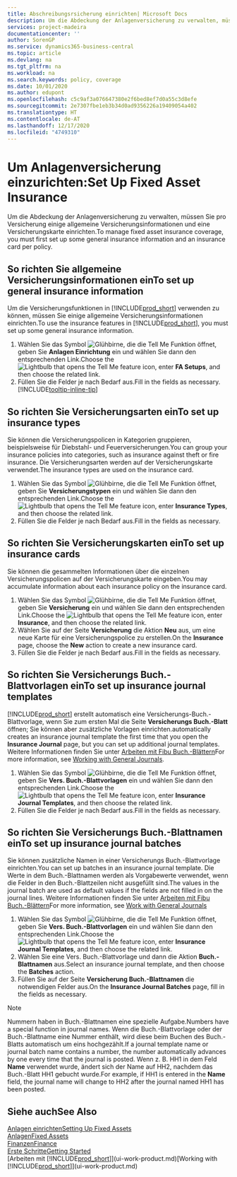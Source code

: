 ```yaml
---
title: Abschreibungsrsicherung einrichten| Microsoft Docs
description: Um die Abdeckung der Anlagenversicherung zu verwalten, müssen Sie pro Versicherung einige allgemeine Versicherungsinformationen und eine Versicherungskarte einrichten.
services: project-madeira
documentationcenter: ''
author: SorenGP
ms.service: dynamics365-business-central
ms.topic: article
ms.devlang: na
ms.tgt_pltfrm: na
ms.workload: na
ms.search.keywords: policy, coverage
ms.date: 10/01/2020
ms.author: edupont
ms.openlocfilehash: c5c9af3a076647380e2f6bed8ef7d0a55c3d8efe
ms.sourcegitcommit: 2e7307fbe1eb3b34d0ad9356226a19409054a402
ms.translationtype: HT
ms.contentlocale: de-AT
ms.lasthandoff: 12/17/2020
ms.locfileid: "4749310"
---
```

# <a name="set-up-fixed-asset-insurance"></a><span data-ttu-id="fffd8-103">Um Anlagenversicherung einzurichten:</span><span class="sxs-lookup"><span data-stu-id="fffd8-103">Set Up Fixed Asset Insurance</span></span>
<span data-ttu-id="fffd8-104">Um die Abdeckung der Anlagenversicherung zu verwalten, müssen Sie pro Versicherung einige allgemeine Versicherungsinformationen und eine Versicherungskarte einrichten.</span><span class="sxs-lookup"><span data-stu-id="fffd8-104">To manage fixed asset insurance coverage, you must first set up some general insurance information and an insurance card per policy.</span></span>

## <a name="to-set-up-general-insurance-information"></a><span data-ttu-id="fffd8-105">So richten Sie allgemeine Versicherungsinformationen ein</span><span class="sxs-lookup"><span data-stu-id="fffd8-105">To set up general insurance information</span></span>
<span data-ttu-id="fffd8-106">Um die Versicherungsfunktionen in [!INCLUDE[prod_short](includes/prod_short.md)]  verwenden zu können, müssen Sie einige allgemeine Versicherungsinformationen einrichten.</span><span class="sxs-lookup"><span data-stu-id="fffd8-106">To use the insurance features in [!INCLUDE[prod_short](includes/prod_short.md)], you must set up some general insurance information.</span></span>  

1. <span data-ttu-id="fffd8-107">Wählen Sie das Symbol ![Glühbirne, die die Tell Me Funktion öffnet](media/ui-search/search_small.png "Tell Me-Funktion"), geben Sie **Anlagen Einrichtung** ein und wählen Sie dann den entsprechenden Link.</span><span class="sxs-lookup"><span data-stu-id="fffd8-107">Choose the ![Lightbulb that opens the Tell Me feature](media/ui-search/search_small.png "Tell me what you want to do") icon, enter **FA Setups**, and then choose the related link.</span></span>  
2. <span data-ttu-id="fffd8-108">Füllen Sie die Felder je nach Bedarf aus.</span><span class="sxs-lookup"><span data-stu-id="fffd8-108">Fill in the fields as necessary.</span></span> [!INCLUDE[tooltip-inline-tip](includes/tooltip-inline-tip_md.md)]  

## <a name="to-set-up-insurance-types"></a><span data-ttu-id="fffd8-109">So richten Sie Versicherungsarten ein</span><span class="sxs-lookup"><span data-stu-id="fffd8-109">To set up insurance types</span></span>
<span data-ttu-id="fffd8-110">Sie können die Versicherungspolicen in Kategorien gruppieren, beispielsweise für Diebstahl- und Feuerversicherungen.</span><span class="sxs-lookup"><span data-stu-id="fffd8-110">You can group your insurance policies into categories, such as insurance against theft or fire insurance.</span></span> <span data-ttu-id="fffd8-111">Die Versicherungsarten werden auf der Versicherungskarte verwendet.</span><span class="sxs-lookup"><span data-stu-id="fffd8-111">The insurance types are used on the insurance card.</span></span>

1. <span data-ttu-id="fffd8-112">Wählen Sie das Symbol ![Glühbirne, die die Tell Me Funktion öffnet](media/ui-search/search_small.png "Tell Me-Funktion"), geben Sie **Versicherungstypen** ein und wählen Sie dann den entsprechenden Link.</span><span class="sxs-lookup"><span data-stu-id="fffd8-112">Choose the ![Lightbulb that opens the Tell Me feature](media/ui-search/search_small.png "Tell me what you want to do") icon, enter **Insurance Types**, and then choose the related link.</span></span>  
2. <span data-ttu-id="fffd8-113">Füllen Sie die Felder je nach Bedarf aus.</span><span class="sxs-lookup"><span data-stu-id="fffd8-113">Fill in the fields as necessary.</span></span>

## <a name="to-set-up-insurance-cards"></a><span data-ttu-id="fffd8-114">So richten Sie Versicherungskarten ein</span><span class="sxs-lookup"><span data-stu-id="fffd8-114">To set up insurance cards</span></span>
<span data-ttu-id="fffd8-115">Sie können die gesammelten Informationen über die einzelnen Versicherungspolicen auf der Versicherungskarte eingeben.</span><span class="sxs-lookup"><span data-stu-id="fffd8-115">You may accumulate information about each insurance policy on the insurance card.</span></span>  

1. <span data-ttu-id="fffd8-116">Wählen Sie das Symbol ![Glühbirne, die die Tell Me Funktion öffnet](media/ui-search/search_small.png "Tell Me-Funktion"), geben Sie **Versicherung** ein und wählen Sie dann den entsprechenden Link.</span><span class="sxs-lookup"><span data-stu-id="fffd8-116">Choose the ![Lightbulb that opens the Tell Me feature](media/ui-search/search_small.png "Tell me what you want to do") icon, enter **Insurance**, and then choose the related link.</span></span>  
2. <span data-ttu-id="fffd8-117">Wählen Sie auf der Seite **Versicherung** die Aktion **Neu** aus, um eine neue Karte für eine Versicherungspolice zu erstellen.</span><span class="sxs-lookup"><span data-stu-id="fffd8-117">On the **Insurance** page, choose the **New** action to create a  new insurance card.</span></span>  
3. <span data-ttu-id="fffd8-118">Füllen Sie die Felder je nach Bedarf aus.</span><span class="sxs-lookup"><span data-stu-id="fffd8-118">Fill in the fields as necessary.</span></span>

## <a name="to-set-up-insurance-journal-templates"></a><span data-ttu-id="fffd8-119">So richten Sie Versicherungs Buch.-Blattvorlagen ein</span><span class="sxs-lookup"><span data-stu-id="fffd8-119">To set up insurance journal templates</span></span>
[!INCLUDE[prod_short](includes/prod_short.md)] <span data-ttu-id="fffd8-120">erstellt automatisch eine Versicherungs-Buch.-Blattvorlage, wenn Sie zum ersten Mal die Seite **Versicherungs Buch.-Blatt** öffnen; Sie können aber zusätzliche Vorlagen einrichten.</span><span class="sxs-lookup"><span data-stu-id="fffd8-120">automatically creates an insurance journal template the first time that you open the **Insurance Journal** page, but you can set up additional journal templates.</span></span> <span data-ttu-id="fffd8-121">Weitere Informationen finden Sie unter [Arbeiten mit Fibu Buch.-Blättern](ui-work-general-journals.md)</span><span class="sxs-lookup"><span data-stu-id="fffd8-121">For more information, see [Working with General Journals](ui-work-general-journals.md).</span></span>  

1. <span data-ttu-id="fffd8-122">Wählen Sie das Symbol ![Glühbirne, die die Tell Me Funktion öffnet](media/ui-search/search_small.png "Tell Me-Funktion"), geben Sie **Vers. Buch.-Blattvorlagen** ein und wählen Sie dann den entsprechenden Link.</span><span class="sxs-lookup"><span data-stu-id="fffd8-122">Choose the ![Lightbulb that opens the Tell Me feature](media/ui-search/search_small.png "Tell me what you want to do") icon, enter **Insurance Journal Templates**, and then choose the related link.</span></span>  
2. <span data-ttu-id="fffd8-123">Füllen Sie die Felder je nach Bedarf aus.</span><span class="sxs-lookup"><span data-stu-id="fffd8-123">Fill in the fields as necessary.</span></span>

## <a name="to-set-up-insurance-journal-batches"></a><span data-ttu-id="fffd8-124">So richten Sie Versicherungs Buch.-Blattnamen ein</span><span class="sxs-lookup"><span data-stu-id="fffd8-124">To set up insurance journal batches</span></span>
<span data-ttu-id="fffd8-125">Sie können zusätzliche Namen in einer Versicherungs Buch.-Blattvorlage einrichten.</span><span class="sxs-lookup"><span data-stu-id="fffd8-125">You can set up batches in an insurance journal template.</span></span> <span data-ttu-id="fffd8-126">Die Werte in dem Buch.-Blattnamen werden als Vorgabewerte verwendet, wenn die Felder in den Buch.-Blattzeilen nicht ausgefüllt sind.</span><span class="sxs-lookup"><span data-stu-id="fffd8-126">The values in the journal batch are used as default values if the fields are not filled in on the journal lines.</span></span> <span data-ttu-id="fffd8-127">Weitere Informationen finden Sie unter [Arbeiten mit Fibu Buch.-Blättern](ui-work-general-journals.md)</span><span class="sxs-lookup"><span data-stu-id="fffd8-127">For more information, see [Work with General Journals](ui-work-general-journals.md)</span></span>  

1. <span data-ttu-id="fffd8-128">Wählen Sie das Symbol ![Glühbirne, die die Tell Me Funktion öffnet](media/ui-search/search_small.png "Tell Me-Funktion"), geben Sie **Vers. Buch.-Blattvorlagen** ein und wählen Sie dann den entsprechenden Link.</span><span class="sxs-lookup"><span data-stu-id="fffd8-128">Choose the ![Lightbulb that opens the Tell Me feature](media/ui-search/search_small.png "Tell me what you want to do") icon, enter **Insurance Journal Templates**, and then choose the related link.</span></span>  
2. <span data-ttu-id="fffd8-129">Wählen Sie eine Vers. Buch.-Blattvorlage und dann die Aktion **Buch.-Blattnamen** aus.</span><span class="sxs-lookup"><span data-stu-id="fffd8-129">Select an insurance journal template, and then choose the **Batches** action.</span></span>
3. <span data-ttu-id="fffd8-130">Füllen Sie auf der Seite **Versicherung Buch.-Blattnamen** die notwendigen Felder aus.</span><span class="sxs-lookup"><span data-stu-id="fffd8-130">On the **Insurance Journal Batches** page, fill in the fields as necessary.</span></span>

> [!NOTE]  
>   <span data-ttu-id="fffd8-131">Nummern haben in Buch.-Blattnamen eine spezielle Aufgabe.</span><span class="sxs-lookup"><span data-stu-id="fffd8-131">Numbers have a special function in journal names.</span></span> <span data-ttu-id="fffd8-132">Wenn die Buch.-Blattvorlage oder der Buch.-Blattname eine Nummer enthält, wird diese beim Buchen des Buch.-Blatts automatisch um eins hochgezählt.</span><span class="sxs-lookup"><span data-stu-id="fffd8-132">If a journal template name or journal batch name contains a number, the number automatically advances by one every time that the journal is posted.</span></span> <span data-ttu-id="fffd8-133">Wenn z. B. HH1 in dem Feld **Name** verwendet wurde, ändert sich der Name auf HH2, nachdem das Buch.-Blatt HH1 gebucht wurde.</span><span class="sxs-lookup"><span data-stu-id="fffd8-133">For example, if HH1 is entered in the **Name** field, the journal name will change to HH2 after the journal named HH1 has been posted.</span></span>

## <a name="see-also"></a><span data-ttu-id="fffd8-134">Siehe auch</span><span class="sxs-lookup"><span data-stu-id="fffd8-134">See Also</span></span>
[<span data-ttu-id="fffd8-135">Anlagen einrichten</span><span class="sxs-lookup"><span data-stu-id="fffd8-135">Setting Up Fixed Assets</span></span>](fa-setup.md)  
[<span data-ttu-id="fffd8-136">Anlagen</span><span class="sxs-lookup"><span data-stu-id="fffd8-136">Fixed Assets</span></span>](fa-manage.md)  
[<span data-ttu-id="fffd8-137">Finanzen</span><span class="sxs-lookup"><span data-stu-id="fffd8-137">Finance</span></span>](finance.md)  
[<span data-ttu-id="fffd8-138">Erste Schritte</span><span class="sxs-lookup"><span data-stu-id="fffd8-138">Getting Started</span></span>](product-get-started.md)  
<span data-ttu-id="fffd8-139">[Arbeiten mit [!INCLUDE[prod_short](includes/prod_short.md)]](ui-work-product.md)</span><span class="sxs-lookup"><span data-stu-id="fffd8-139">[Working with [!INCLUDE[prod_short](includes/prod_short.md)]](ui-work-product.md)</span></span>

